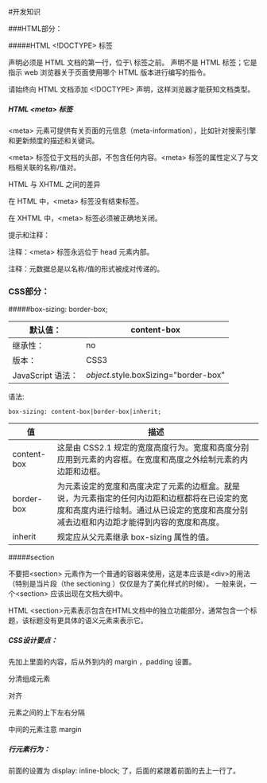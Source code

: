 #开发知识

###HTML部分：

#####HTML <!DOCTYPE> 标签

<!DOCTYPE> 声明必须是 HTML 文档的第一行，位于\<html> 标签之前。

<!DOCTYPE> 声明不是 HTML 标签；它是指示 web 浏览器关于页面使用哪个 HTML 版本进行编写的指令。

请始终向 HTML 文档添加 <!DOCTYPE> 声明，这样浏览器才能获知文档类型。

##### HTML \<meta> 标签

\<meta> 元素可提供有关页面的元信息（meta-information），比如针对搜索引擎和更新频度的描述和关键词。

\<meta> 标签位于文档的头部，不包含任何内容。\<meta> 标签的属性定义了与文档相关联的名称/值对。

HTML 与 XHTML 之间的差异

在 HTML 中，\<meta> 标签没有结束标签。

在 XHTML 中，\<meta> 标签必须被正确地关闭。

提示和注释：

注释：\<meta> 标签永远位于 head 元素内部。

注释：元数据总是以名称/值的形式被成对传递的。

### CSS部分：

#####box-sizing: border-box;

| 默认值：           | content-box                           |
| -------------- | ------------------------------------- |
| 继承性：           | no                                    |
| 版本：            | CSS3                                  |
| JavaScript 语法： | *object*.style.boxSizing="border-box" |

语法:

```
box-sizing: content-box|border-box|inherit;
```

| 值           | 描述                                       |
| ----------- | ---------------------------------------- |
| content-box | 这是由 CSS2.1 规定的宽度高度行为。宽度和高度分别应用到元素的内容框。在宽度和高度之外绘制元素的内边距和边框。 |
| border-box  | 为元素设定的宽度和高度决定了元素的边框盒。就是说，为元素指定的任何内边距和边框都将在已设定的宽度和高度内进行绘制。通过从已设定的宽度和高度分别减去边框和内边距才能得到内容的宽度和高度。 |
| inherit     | 规定应从父元素继承 box-sizing 属性的值。               |

#####section

不要把\<section> 元素作为一个普通的容器来使用，这是本应该是\<div>的用法（特别是当片段（the sectioning ）仅仅是为了美化样式的时候）。 一般来说，一个\<section> 应该出现在文档大纲中。

HTML \<section>元素表示包含在HTML文档中的独立功能部分，通常包含一个标题，该标题没有更具体的语义元素来表示它。



##### CSS设计要点：

先加上里面的内容，后从外到内的 margin ，padding 设置。

分清组成元素 

对齐

元素之间的上下左右分隔

中间的元素注意 margin 



##### 行元素行为：

前面的设置为 display: inline-block; 了，后面的紧跟着前面的去上一行了。